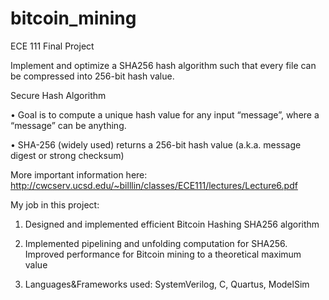 # bitcoin_mining

ECE 111 Final Project

Implement and optimize a SHA256 hash algorithm such that every file can be compressed into 256-bit hash value. 

Secure Hash Algorithm

• Goal is to compute a unique hash value for any input
“message”, where a “message” can be anything.

• SHA-256 (widely used) returns a 256-bit hash value (a.k.a.
message digest or strong checksum)

More important information here:
http://cwcserv.ucsd.edu/~billlin/classes/ECE111/lectures/Lecture6.pdf

My job in this project:
1. Designed and implemented efficient Bitcoin Hashing SHA256 algorithm

2. Implemented pipelining and unfolding computation for SHA256. Improved performance for Bitcoin mining to a theoretical maximum value

3. Languages\&Frameworks used: SystemVerilog, C, Quartus, ModelSim
